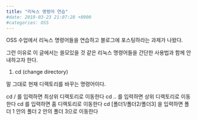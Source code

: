 ```yaml
---
title: "리눅스 명령어 연습"
#date: 2019-03-23 21:07:28 +0900
#categories: OSS 
---
```


OSS 수업에서 리눅스 명령어들을 연습하고 블로그에 포스팅하라는 과제가 나왔다.

그런 이유로 이 글에서는 쓸모있을 것 같은 리눅스 명령어들을 간단한 사용법과 함께 안내하고자 한다.

1. cd (change directory)

 말 그대로 현재 디렉토리를 바꾸는 명령어이다. 
 
 cd /
 를 입력하면 최상위 디렉토리로 이동한다
 cd ..
 를 입력하면 상위 디렉토리로 이동한다
 cd
 를 입력하면 홈 디렉토리로 이동한다
 cd [폴더1/폴더2/폴더3]
 을 입력하면 폴더 1 안의 폴더 2 안의 폴더 3으로 이동한다

